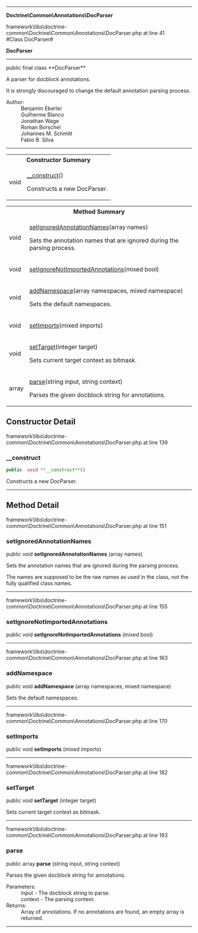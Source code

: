 
- - -

**Doctrine\Common\Annotations\DocParser**
<div class="location">framework\libs\doctrine-common\Doctrine\Common\Annotations\DocParser.php at line 41</div>
#Class DocParser#

**DocParser**


- - -

<p class="signature">public final  class **DocParser**</p>

<div class="comment" id="overview_description"><p>A parser for docblock annotations.</p><p>It is strongly discouraged to change the default annotation parsing process.</p></div>

<dl>
<dt>Author:</dt>
<dd>Benjamin Eberlei <kontakt@beberlei.de></dd>
<dd>Guilherme Blanco <guilhermeblanco@hotmail.com></dd>
<dd>Jonathan Wage <jonwage@gmail.com></dd>
<dd>Roman Borschel <roman@code-factory.org></dd>
<dd>Johannes M. Schmitt <schmittjoh@gmail.com></dd>
<dd>Fabio B. Silva <fabio.bat.silva@gmail.com></dd>
</dl>

- - -

<table id="summary_constructor">
<tr><th colspan="2">Constructor Summary</th></tr>
<tr>
<td class="type"> void</td>
<td class="description"><p class="name"><a href="#__construct">__construct</a>()</p><p class="description">Constructs a new DocParser.</p></td>
</tr>
</table>

<table id="summary_method">
<tr><th colspan="2">Method Summary</th></tr>
<tr>
<td class="type">  void</td>
<td class="description"><p class="name"><a href="#setignoredannotationnames">setIgnoredAnnotationNames</a>(array names)</p><p class="description">Sets the annotation names that are ignored during the parsing process.
</p></td>
</tr>
<tr>
<td class="type">  void</td>
<td class="description"><p class="name"><a href="#setignorenotimportedannotations">setIgnoreNotImportedAnnotations</a>(mixed bool)</p></td>
</tr>
<tr>
<td class="type">  void</td>
<td class="description"><p class="name"><a href="#addnamespace">addNamespace</a>(array namespaces, mixed namespace)</p><p class="description">Sets the default namespaces.</p></td>
</tr>
<tr>
<td class="type">  void</td>
<td class="description"><p class="name"><a href="#setimports">setImports</a>(mixed imports)</p></td>
</tr>
<tr>
<td class="type">  void</td>
<td class="description"><p class="name"><a href="#settarget">setTarget</a>(integer target)</p><p class="description">Sets current target context as bitmask.</p></td>
</tr>
<tr>
<td class="type">  array</td>
<td class="description"><p class="name"><a href="#parse">parse</a>(string input, string context)</p><p class="description">Parses the given docblock string for annotations.</p></td>
</tr>
</table>

<h2 id="detail_method">Constructor Detail</h2>
<div class="location">framework\libs\doctrine-common\Doctrine\Common\Annotations\DocParser.php at line 139</div>
<h3 id="__construct()">__construct</h3>

```php
public  void **__construct**()
```
<div class="details">
<p>Constructs a new DocParser.</p></div>

- - -

<h2 id="detail_method">Method Detail</h2>
<div class="location">framework\libs\doctrine-common\Doctrine\Common\Annotations\DocParser.php at line 151</div>
<h3 id="setIgnoredAnnotationNames()">setIgnoredAnnotationNames</h3>

public  void **setIgnoredAnnotationNames** (array names)<div class="details">
<p>Sets the annotation names that are ignored during the parsing process.</p><p>The names are supposed to be the raw names as used in the class, not the
fully qualified class names.</p></div>

- - -

<div class="location">framework\libs\doctrine-common\Doctrine\Common\Annotations\DocParser.php at line 155</div>
<h3 id="setIgnoreNotImportedAnnotations()">setIgnoreNotImportedAnnotations</h3>

public  void **setIgnoreNotImportedAnnotations** (mixed bool)<div class="details">
</div>

- - -

<div class="location">framework\libs\doctrine-common\Doctrine\Common\Annotations\DocParser.php at line 163</div>
<h3 id="addNamespace()">addNamespace</h3>

public  void **addNamespace** (array namespaces, mixed namespace)<div class="details">
<p>Sets the default namespaces.</p></div>

- - -

<div class="location">framework\libs\doctrine-common\Doctrine\Common\Annotations\DocParser.php at line 170</div>
<h3 id="setImports()">setImports</h3>

public  void **setImports** (mixed imports)<div class="details">
</div>

- - -

<div class="location">framework\libs\doctrine-common\Doctrine\Common\Annotations\DocParser.php at line 182</div>
<h3 id="setTarget()">setTarget</h3>

public  void **setTarget** (integer target)<div class="details">
<p>Sets current target context as bitmask.</p></div>

- - -

<div class="location">framework\libs\doctrine-common\Doctrine\Common\Annotations\DocParser.php at line 193</div>
<h3 id="parse()">parse</h3>

public  array **parse** (string input, string context)<div class="details">
<p>Parses the given docblock string for annotations.</p><dl>
<dt>Parameters:</dt>
<dd>input - The docblock string to parse.</dd>
<dd>context - The parsing context.</dd>
<dt>Returns:</dt>
<dd>Array of annotations. If no annotations are found, an empty array is returned.</dd>
</dl>
</div>

- - -


